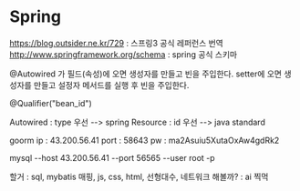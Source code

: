 # Spring
https://blog.outsider.ne.kr/729 : 스프링3 공식 레퍼런스 번역
http://www.springframework.org/schema : spring 공식 스키마

@Autowired 가 필드(속성)에 오면 생성자를 만들고 빈을 주입한다.
setter에 오면 생성자를 만들고 설정자 메서드를 실행 후 빈을 주입한다.

@Qualifier("bean_id")

Autowired : type 우선 --> spring
Resource : id 우선 --> java standard

goorm ip : 43.200.56.41
port : 58643
pw : ma2Asuiu5XutaOxAw4gdRk2

mysql --host 43.200.56.41 --port 56565 --user root -p

할거 : sql, mybatis 매핑, js, css, html, 선형대수, 네트워크
해볼까? : ai 찍먹